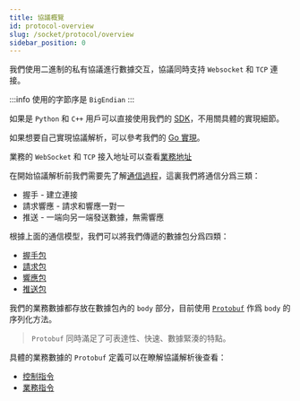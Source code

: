 ```yaml
---
title: 協議概覽
id: protocol-overview
slug: /socket/protocol/overview
sidebar_position: 0
---
```


我們使用二進制的私有協議進行數據交互，協議同時支持 `Websocket` 和 `TCP` 連接。

:::info
使用的字節序是 `BigEndian`
:::

如果是 `Python` 和 `C++` 用戶可以直接使用我們的 [SDK](https://open.longbridgeapp.com/zh-HK/sdk)，不用關具體的實現細節。

如果想要自己實現協議解析，可以參考我們的 [Go 實現](https://github.com/longbridgeapp/openapi-protocol/tree/main/go)。

業務的 `WebSocket` 和 `TCP` 接入地址可以查看[業務地址](../hosts)

在開始協議解析前我們需要先了解[通信過程](./connect)，這裏我們將通信分爲三類：

- 握手 - 建立連接
- 請求響應 - 請求和響應一對一
- 推送 - 一端向另一端發送數據，無需響應

根據上面的通信模型，我們可以將我們傳遞的數據包分爲四類：

- [握手包](./handshake)
- [請求包](./request)
- [響應包](./response)
- [推送包](./push)

我們的業務數據都存放在數據包內的 `body` 部分，目前使用 [`Protobuf`](https://developers.google.com/protocol-buffers) 作爲 `body` 的序列化方法。

> `Protobuf` 同時滿足了可表達性、快速、數據緊湊的特點。

具體的業務數據的 `Protobuf` 定義可以在瞭解協議解析後查看：

- [控制指令](../control-command)
- [業務指令](../biz-command)
